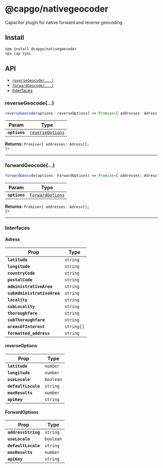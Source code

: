 # @capgo/nativegeocoder

Capacitor plugin for native forward and reverse geocoding

## Install

```bash
npm install @capgo/nativegeocoder
npx cap sync
```

## API

<docgen-index>

* [`reverseGeocode(...)`](#reversegeocode)
* [`forwardGeocode(...)`](#forwardgeocode)
* [Interfaces](#interfaces)

</docgen-index>

<docgen-api>
<!--Update the source file JSDoc comments and rerun docgen to update the docs below-->

### reverseGeocode(...)

```typescript
reverseGeocode(options: reverseOptions) => Promise<{ addresses: Adress[]; }>
```

| Param         | Type                                                      |
| ------------- | --------------------------------------------------------- |
| **`options`** | <code><a href="#reverseoptions">reverseOptions</a></code> |

**Returns:** <code>Promise&lt;{ addresses: Adress[]; }&gt;</code>

--------------------


### forwardGeocode(...)

```typescript
forwardGeocode(options: ForwardOptions) => Promise<{ addresses: Adress[]; }>
```

| Param         | Type                                                      |
| ------------- | --------------------------------------------------------- |
| **`options`** | <code><a href="#forwardoptions">ForwardOptions</a></code> |

**Returns:** <code>Promise&lt;{ addresses: Adress[]; }&gt;</code>

--------------------


### Interfaces


#### Adress

| Prop                        | Type                  |
| --------------------------- | --------------------- |
| **`latitude`**              | <code>string</code>   |
| **`longitude`**             | <code>string</code>   |
| **`countryCode`**           | <code>string</code>   |
| **`postalCode`**            | <code>string</code>   |
| **`administrativeArea`**    | <code>string</code>   |
| **`subAdministrativeArea`** | <code>string</code>   |
| **`locality`**              | <code>string</code>   |
| **`subLocality`**           | <code>string</code>   |
| **`thoroughfare`**          | <code>string</code>   |
| **`subThoroughfare`**       | <code>string</code>   |
| **`areasOfInterest`**       | <code>string[]</code> |
| **`formatted_address`**     | <code>string</code>   |


#### reverseOptions

| Prop                | Type                 |
| ------------------- | -------------------- |
| **`latitude`**      | <code>number</code>  |
| **`longitude`**     | <code>number</code>  |
| **`useLocale`**     | <code>boolean</code> |
| **`defaultLocale`** | <code>string</code>  |
| **`maxResults`**    | <code>number</code>  |
| **`apiKey`**        | <code>string</code>  |


#### ForwardOptions

| Prop                | Type                 |
| ------------------- | -------------------- |
| **`addressString`** | <code>string</code>  |
| **`useLocale`**     | <code>boolean</code> |
| **`defaultLocale`** | <code>string</code>  |
| **`maxResults`**    | <code>number</code>  |
| **`apiKey`**        | <code>string</code>  |

</docgen-api>
